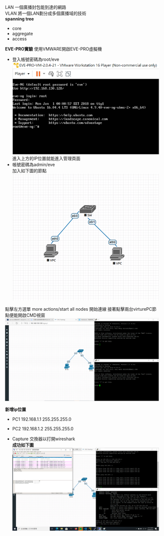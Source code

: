 LAN 一個廣播封包能到達的網路  
VLAN 將一個LAN劃分成多個廣播域的技術  
**spanning tree**
- core
- aggregate
- access

**EVE-PRO實驗**
使用VMWARE開啟EVE-PRO虛擬機
- 登入帳號密碼為root/eve
![1](1.PNG)
進入上方的IP位置就能進入管理頁面
- 帳號密碼為admin/eve  
加入如下圖的節點
![2](2.PNG)

點擊左方選單 more actions/start all nodes 開始連線
接著點擊兩台virturePC節點便能開啟CMD視窗  
![3](3.PNG)

**新增ip位置**
- PC1 192.168.1.1 255.255.255.0
- PC2 192.168.1.2 255.255.255.0

- Capture 交換器以打開wireshark  
**成功如下圖**
![4](4.png)